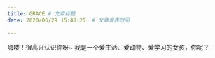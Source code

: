 ```yaml
---
title: GRACE # 文章标题  
date: 2020/06/29 15:48:25  # 文章发表时间

---
```

嗨喽！很高兴认识你呀~ 我是一个爱生活、爱动物、爱学习的女孩，你呢？